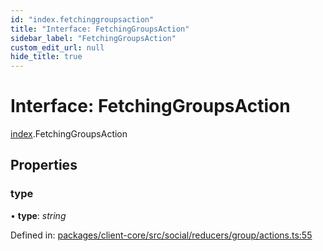 ```yaml
---
id: "index.fetchinggroupsaction"
title: "Interface: FetchingGroupsAction"
sidebar_label: "FetchingGroupsAction"
custom_edit_url: null
hide_title: true
---
```


# Interface: FetchingGroupsAction

[index](../modules/index.md).FetchingGroupsAction

## Properties

### type

• **type**: *string*

Defined in: [packages/client-core/src/social/reducers/group/actions.ts:55](https://github.com/xr3ngine/xr3ngine/blob/716a06460/packages/client-core/src/social/reducers/group/actions.ts#L55)
